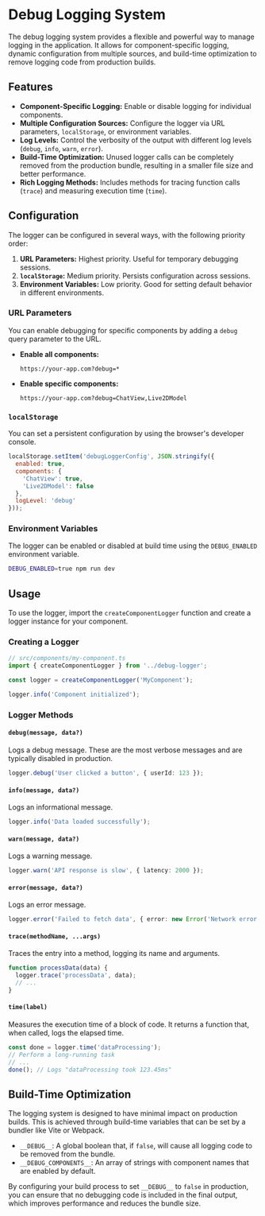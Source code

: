 # Debug Logging System

The debug logging system provides a flexible and powerful way to manage logging in the application. It allows for component-specific logging, dynamic configuration from multiple sources, and build-time optimization to remove logging code from production builds.

## Features

- **Component-Specific Logging:** Enable or disable logging for individual components.
- **Multiple Configuration Sources:** Configure the logger via URL parameters, `localStorage`, or environment variables.
- **Log Levels:** Control the verbosity of the output with different log levels (`debug`, `info`, `warn`, `error`).
- **Build-Time Optimization:** Unused logger calls can be completely removed from the production bundle, resulting in a smaller file size and better performance.
- **Rich Logging Methods:** Includes methods for tracing function calls (`trace`) and measuring execution time (`time`).

## Configuration

The logger can be configured in several ways, with the following priority order:

1.  **URL Parameters:** Highest priority. Useful for temporary debugging sessions.
2.  **`localStorage`:** Medium priority. Persists configuration across sessions.
3.  **Environment Variables:** Low priority. Good for setting default behavior in different environments.

### URL Parameters

You can enable debugging for specific components by adding a `debug` query parameter to the URL.

- **Enable all components:**
  ```
  https://your-app.com?debug=*
  ```

- **Enable specific components:**
  ```
  https://your-app.com?debug=ChatView,Live2DModel
  ```

### `localStorage`

You can set a persistent configuration by using the browser's developer console.

```javascript
localStorage.setItem('debugLoggerConfig', JSON.stringify({
  enabled: true,
  components: {
    'ChatView': true,
    'Live2DModel': false
  },
  logLevel: 'debug'
}));
```

### Environment Variables

The logger can be enabled or disabled at build time using the `DEBUG_ENABLED` environment variable.

```bash
DEBUG_ENABLED=true npm run dev
```

## Usage

To use the logger, import the `createComponentLogger` function and create a logger instance for your component.

### Creating a Logger

```typescript
// src/components/my-component.ts
import { createComponentLogger } from '../debug-logger';

const logger = createComponentLogger('MyComponent');

logger.info('Component initialized');
```

### Logger Methods

#### `debug(message, data?)`

Logs a debug message. These are the most verbose messages and are typically disabled in production.

```typescript
logger.debug('User clicked a button', { userId: 123 });
```

#### `info(message, data?)`

Logs an informational message.

```typescript
logger.info('Data loaded successfully');
```

#### `warn(message, data?)`

Logs a warning message.

```typescript
logger.warn('API response is slow', { latency: 2000 });
```

#### `error(message, data?)`

Logs an error message.

```typescript
logger.error('Failed to fetch data', { error: new Error('Network error') });
```

#### `trace(methodName, ...args)`

Traces the entry into a method, logging its name and arguments.

```typescript
function processData(data) {
  logger.trace('processData', data);
  // ...
}
```

#### `time(label)`

Measures the execution time of a block of code. It returns a function that, when called, logs the elapsed time.

```typescript
const done = logger.time('dataProcessing');
// Perform a long-running task
// ...
done(); // Logs "dataProcessing took 123.45ms"
```

## Build-Time Optimization

The logging system is designed to have minimal impact on production builds. This is achieved through build-time variables that can be set by a bundler like Vite or Webpack.

- `__DEBUG__`: A global boolean that, if `false`, will cause all logging code to be removed from the bundle.
- `__DEBUG_COMPONENTS__`: An array of strings with component names that are enabled by default.

By configuring your build process to set `__DEBUG__` to `false` in production, you can ensure that no debugging code is included in the final output, which improves performance and reduces the bundle size.